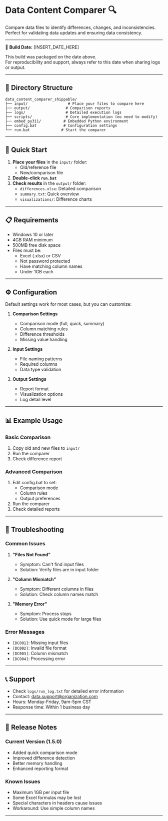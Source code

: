 # Data Content Comparer 🔍

Compare data files to identify differences, changes, and inconsistencies. Perfect for validating data updates and ensuring data consistency.

---

📅 **Build Date:** [INSERT_DATE_HERE]

This build was packaged on the date above.  
For reproducibility and support, always refer to this date when sharing logs or output.

---

## 📂 Directory Structure

```
data_content_comparer_shippable/
├── input/                  # Place your files to compare here
├── output/                # Comparison reports
├── logs/                  # Detailed execution logs
├── scripts/               # Core implementation (no need to modify)
├── embed_py311/          # Embedded Python environment
├── config.bat            # Configuration settings
└── run.bat              # Start the comparer
```

---

## 🚀 Quick Start

1. **Place your files** in the `input/` folder:
   - Old/reference file
   - New/comparison file
2. **Double-click `run.bat`**
3. **Check results** in the `output/` folder:
   - `differences.xlsx`: Detailed comparison
   - `summary.txt`: Quick overview
   - `visualizations/`: Difference charts

---

## 📋 Requirements

- Windows 10 or later
- 4GB RAM minimum
- 500MB free disk space
- Files must be:
  - Excel (.xlsx) or CSV
  - Not password protected
  - Have matching column names
  - Under 1GB each

---

## ⚙️ Configuration

Default settings work for most cases, but you can customize:

1. **Comparison Settings**
   - Comparison mode (full, quick, summary)
   - Column matching rules
   - Difference thresholds
   - Missing value handling

2. **Input Settings**
   - File naming patterns
   - Required columns
   - Data type validation

3. **Output Settings**
   - Report format
   - Visualization options
   - Log detail level

---

## 📊 Example Usage

### Basic Comparison
1. Copy old and new files to `input/`
2. Run the comparer
3. Check difference report

### Advanced Comparison
1. Edit config.bat to set:
   - Comparison mode
   - Column rules
   - Output preferences
2. Run the comparer
3. Check detailed reports

---

## 🔎 Troubleshooting

### Common Issues

1. **"Files Not Found"**
   - Symptom: Can't find input files
   - Solution: Verify files are in input folder

2. **"Column Mismatch"**
   - Symptom: Different columns in files
   - Solution: Check column names match

3. **"Memory Error"**
   - Symptom: Process stops
   - Solution: Use quick mode for large files

### Error Messages

- `[DC001]`: Missing input files
- `[DC002]`: Invalid file format
- `[DC003]`: Column mismatch
- `[DC004]`: Processing error

---

## 📞 Support

- Check `logs/run_log.txt` for detailed error information
- Contact: data.support@organization.com
- Hours: Monday-Friday, 9am-5pm CST
- Response time: Within 1 business day

---

## 📝 Release Notes

### Current Version (1.5.0)
- Added quick comparison mode
- Improved difference detection
- Better memory handling
- Enhanced reporting format

### Known Issues
- Maximum 1GB per input file
- Some Excel formulas may be lost
- Special characters in headers cause issues
- Workaround: Use simple column names

--- 
